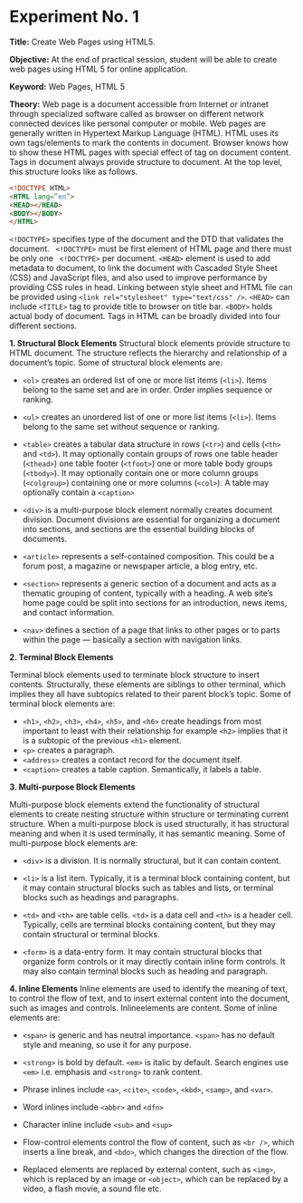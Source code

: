 # Experiment No. 1

**Title:** Create Web Pages using HTML5.

**Objective:**
At the end of practical session, student will be able to create web pages using HTML 5 for
online application.

**Keyword:** Web Pages, HTML 5

**Theory:**
Web page is a document accessible from Internet or intranet through specialized software called as browser on different network connected devices like personal computer or mobile. Web pages are generally written in Hypertext Markup Language (HTML). HTML uses its own tags/elements to mark the contents in document. Browser knows how to show these HTML pages with special effect of tag on document content. Tags in document always provide structure to document. At the top level, this structure looks like as follows.

```html
<!DOCTYPE HTML>
<HTML lang=”en”>
<HEAD></HEAD>
<BODY></BODY>
</HTML>
```

```<!DOCTYPE>``` specifies type of the document and the DTD that validates the document. ``` <!DOCTYPE>``` must be first element of HTML page and there must be only one ``` <!DOCTYPE>``` per document. ```<HEAD>``` element is used to add metadata to document, to link the document with Cascaded Style Sheet (CSS) and JavaScript files, and also used to improve performance by providing CSS rules in head. Linking between style sheet and HTML file can be provided using ```<link rel="stylesheet" type="text/css" />```. ```<HEAD>``` can include ```<TITLE>``` tag to provide title to
browser on title bar. ```<BODY>``` holds actual body of document.
Tags in HTML can be broadly divided into four different sections.

**1. Structural Block Elements**
    Structural block elements provide structure to HTML document. The structure
reflects the hierarchy and relationship of a document’s topic. Some of structural block elements
are:

- ```<ol>``` creates an ordered list of one or more list items (```<li>```). Items belong to the same set and are in order. Order implies sequence or ranking.

- ```<ul>``` creates an unordered list of one or more list items (```<li>```). Items belong to the same set
    without sequence or ranking.
- ```<table>``` creates a tabular data structure in rows (```<tr>```) and cells (```<th>``` and ```<td>```). It may
    optionally contain groups of rows one table header (```<thead>```) one table footer (```<tfoot>```)
    one or more table body groups (```<tbody>```). It may optionally contain one or more column
    groups (```<colgroup>```) containing one or more columns (```<col>```). A table may optionally
    contain a ```<caption>```
- ```<div>``` is a multi-purpose block element normally creates document division. Document
    divisions are essential for organizing a document into sections, and sections are the
    essential building blocks of documents.
- ```<article>``` represents a self-contained composition. This could be a forum post, a magazine
    or newspaper article, a blog entry, etc.
- ```<section>``` represents a generic section of a document and acts as a thematic grouping of
    content, typically with a heading. A web site’s home page could be split into sections for
    an introduction, news items, and contact information.
- ```<nav>``` defines a section of a page that links to other pages or to parts within the page — basically a section with navigation links.

**2. Terminal Block Elements**

Terminal block elements used to terminate block structure to insert contents. Structurally, these elements are siblings to other terminal, which implies they all have subtopics related to their parent block’s topic. Some of terminal block elements are:

 - ```<h1>```, ```<h2>```, ```<h3>```, ```<h4>```, ```<h5>```, and ```<h6>``` create headings from most important to least with their relationship for example ```<h2>``` implies that it is a subtopic of the previous ```<h1>```
element. 
- ```<p>``` creates a paragraph.
- ```<address>``` creates a contact record for the document itself.
- ```<caption>``` creates a table caption. Semantically, it labels a table.

**3. Multi-purpose Block Elements**

Multi-purpose block elements extend the functionality of structural elements to create nesting structure within structure or terminating current structure. When a multi-purpose block is used structurally, it has structural meaning and when it is used terminally, it has semantic meaning. Some of multi-purpose block elements are:

- ```<div>``` is a division. It is normally structural, but it can contain content.

- ```<li>``` is a list item. Typically, it is a terminal block containing content, but it may contain structural blocks such as tables and lists, or terminal blocks such as headings and paragraphs.


- ```<td>``` and ```<th>``` are table cells. ```<td>``` is a data cell and ```<th>``` is a header cell. Typically, cells are terminal blocks containing content, but they may contain structural or terminal blocks.

- ```<form>``` is a data-entry form. It may contain structural blocks that organize form controls or it may directly contain inline form controls. It may also contain terminal blocks such as heading and paragraph.

**4. Inline Elements**
    Inline elements are used to identify the meaning of text, to control the flow of text, and to insert external content into the document, such as images and controls. Inlineelements are content. Some of inline elements are:

- ```<span>``` is generic and has neutral importance. ```<span>``` has no default style and meaning, so use it for any purpose.

- ```<strong>``` is bold by default. ```<em>``` is italic by default. Search engines use ```<em>``` i.e. emphasis and ```<strong>``` to rank content.

- Phrase inlines include ```<a>```, ```<cite>```, ```<code>```, ```<kbd>```, ```<samp>```, and ```<var>```.

- Word inlines include ```<abbr>``` and ```<dfn>```

- Character inline include ```<sub>``` and ```<sup>```

- Flow-control elements control the flow of content, such as ```<br />```, 
which inserts a line break, and ```<bdo>```, which changes the direction of the flow.

- Replaced elements are replaced by external content, such as ```<img>```, which is replaced by an image or ```<object>```, which can be replaced by a video, a flash movie, a sound file etc.

